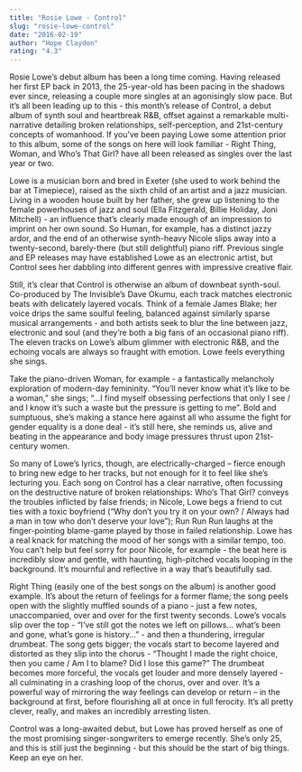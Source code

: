 ```yaml
---
title: "Rosie Lowe - Control"
slug: "rosie-lowe-control"
date: "2016-02-19"
author: "Hope Claydon"
rating: "4.3"
---
```


Rosie Lowe’s debut album has been a long time coming. Having released her first EP back in 2013, the 25-year-old has been pacing in the shadows ever since, releasing a couple more singles at an agonisingly slow pace. But it’s all been leading up to this - this month’s release of Control, a debut album of synth soul and heartbreak R&B, offset against a remarkable multi-narrative detailing broken relationships, self-perception, and 21st-century concepts of womanhood. If you’ve been paying Lowe some attention prior to this album, some of the songs on here will look familiar - Right Thing, Woman, and Who’s That Girl? have all been released as singles over the last year or two.

Lowe is a musician born and bred in Exeter (she used to work behind the bar at Timepiece), raised as the sixth child of an artist and a jazz musician. Living in a wooden house built by her father, she grew up listening to the female powerhouses of jazz and soul (Ella Fitzgerald, Billie Holiday, Joni Mitchell) - an influence that’s clearly made enough of an impression to imprint on her own sound. So Human, for example, has a distinct jazzy ardor, and the end of an otherwise synth-heavy Nicole slips away into a twenty-second, barely-there (but still delightful) piano riff. Previous single and EP releases may have established Lowe as an electronic artist, but Control sees her dabbling into different genres with impressive creative flair.

Still, it’s clear that Control is otherwise an album of downbeat synth-soul. Co-produced by The Invisible’s Dave Okumu, each track matches electronic beats with delicately layered vocals. Think of a female James Blake; her voice drips the same soulful feeling, balanced against similarly sparse musical arrangements - and both artists seek to blur the line between jazz, electronic and soul (and they’re both a big fans of an occasional piano riff). The eleven tracks on Lowe’s album glimmer with electronic R&B, and the echoing vocals are always so fraught with emotion. Lowe feels everything she sings.

Take the piano-driven Woman, for example - a fantastically melancholy exploration of modern-day femininity. “You’ll never know what it’s like to be a woman,” she sings; “…I find myself obsessing perfections that only I see / and I know it’s such a waste but the pressure is getting to me”. Bold and sumptuous, she’s making a stance here against all who assume the fight for gender equality is a done deal - it’s still here, she reminds us, alive and beating in the appearance and body image pressures thrust upon 21st-century women.

So many of Lowe’s lyrics, though, are electrically-charged – fierce enough to bring new edge to her tracks, but not enough for it to feel like she’s lecturing you. Each song on Control has a clear narrative, often focussing on the destructive nature of broken relationships: Who’s That Girl? conveys the troubles inflicted by false friends; in Nicole, Lowe begs a friend to cut ties with a toxic boyfriend (“Why don’t you try it on your own? / Always had a man in tow who don’t deserve your love”); Run Run Run laughs at the finger-pointing blame-game played by those in failed relationship. Lowe has a real knack for matching the mood of her songs with a similar tempo, too. You can’t help but feel sorry for poor Nicole, for example - the beat here is incredibly slow and gentle, with haunting, high-pitched vocals looping in the background. It’s mournful and reflective in a way that’s beautifully sad.

Right Thing (easily one of the best songs on the album) is another good example. It’s about the return of feelings for a former flame; the song peels open with the slightly muffled sounds of a piano - just a few notes, unaccompanied, over and over for the first twenty seconds. Lowe’s vocals slip over the top - “I’ve still got the notes we left on pillows… what’s been and gone, what’s gone is history…” - and then a thundering, irregular drumbeat. The song gets bigger; the vocals start to become layered and distorted as they slip into the chorus - “Thought I made the right choice, then you came / Am I to blame? Did I lose this game?” The drumbeat becomes more forceful, the vocals get louder and more densely layered - all culminating in a crashing loop of the chorus, over and over. It’s a powerful way of mirroring the way feelings can develop or return – in the background at first, before flourishing all at once in full ferocity. It’s all pretty clever, really, and makes an incredibly arresting listen.

Control was a long-awaited debut, but Lowe has proved herself as one of the most promising singer-songwriters to emerge recently. She’s only 25, and this is still just the beginning - but this should be the start of big things. Keep an eye on her.

